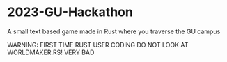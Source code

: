 # 2023-GU-Hackathon
A small text based game made in Rust where you traverse the GU campus 


WARNING: FIRST TIME RUST USER CODING
DO NOT LOOK AT WORLDMAKER.RS! VERY BAD